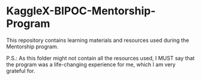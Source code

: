 # KaggleX-BIPOC-Mentorship-Program



This repository contains learning materials and resources used during the Mentorship program.


P.S.: As this folder might not contain all the resources used, I MUST say that the program was a life-changing experience for me, which I am very grateful for.
